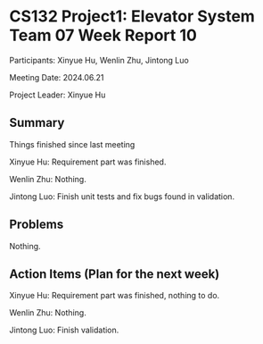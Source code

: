 # CS132 Project1: Elevator System Team 07 Week Report 10

Participants: Xinyue Hu, Wenlin Zhu, Jintong Luo

Meeting Date: 2024.06.21

Project Leader: Xinyue Hu

## Summary

Things finished since last meeting

Xinyue Hu: Requirement part was finished.

Wenlin Zhu: Nothing.

Jintong Luo: Finish unit tests and fix bugs found in validation.

## Problems

Nothing.

## Action Items (Plan for the next week)

Xinyue Hu: Requirement part was finished, nothing to do.

Wenlin Zhu: Nothing.

Jintong Luo: Finish validation.

